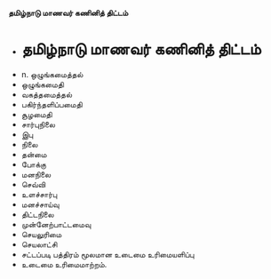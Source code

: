 **தமிழ்நாடு மாணவர் கணினித் திட்டம்**
- # தமிழ்நாடு மாணவர் கணினித் திட்டம்
- n. ஒழுங்கமைத்தல்
- ஒழுங்கமைதி
- வகத்தமைத்தல்
- பகிர்ந்தளிப்பமைதி
- சூழமைதி
- சார்புநிலை
- இபு
- நிலை
- தன்மை
- போக்கு
- மனநிலை
- செவ்வி
- உளச்சார்பு
- மனச்சாய்வு
- திட்டநிலை
- முன்னேற்பாட்டமைவு
- செயலுரிமை
- செயலாட்சி
- சட்டப்படி பத்திரம் மூலமான உடைமை உரிமையளிப்பு
- உடைமை உரிமைமாற்றம்.


